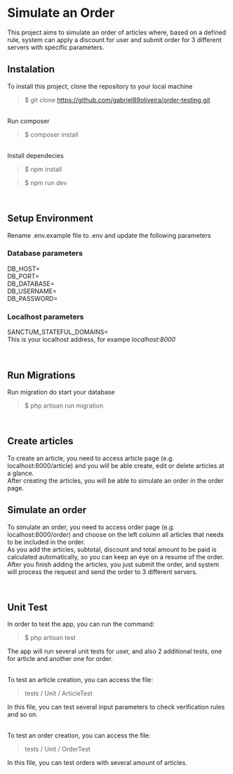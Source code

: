# Simulate an Order

This project aims to simulate an order of articles where, based on a defined rule, system can apply a discount for user and submit order for 3 different servers with specific parameters.

## Instalation

To install this project, clone the repository to your local machine

> $ git clone https://github.com/gabriel89oliveira/order-testing.git

<br>
Run composer

> $ composer install

<br>
Install dependecies

> $ npm install

> $ npm run dev

<br>

## Setup Environment
Rename .env.example file to .env and update the following parameters

### **Database parameters**<br>
DB_HOST=<br>
DB_PORT=<br>
DB_DATABASE=<br>
DB_USERNAME=<br>
DB_PASSWORD=<br>

### **Localhost parameters**<br>
SANCTUM_STATEFUL_DOMAINS=<br>
This is your localhost address, for exampe *localhost:8000*

<br>

## Run Migrations
Run migration do start your database

> $ php artisan run migration

<br>

## Create articles
To create an article, you need to access article page (e.g. localhost:8000/article) and you will be able create, edit or delete articles at a glance.<br>
After creating the articles, you will be able to simulate an order in the order page.

## Simulate an order
To simulate an order, you need to access order page (e.g. localhost:8000/order) and choose on the left column all articles that needs to be included in the order.<br>
As you add the articles, subtotal, discount and total amount to be paid is calculated automatically, so you can keep an eye on a resume of the order.<br>
After you finish adding the articles, you just submit the order, and system will process the request and send the order to 3 different servers.

<br>

## Unit Test
In order to test the app, you can run the command:

> $ php artisan test

The app will run several unit tests for user, and also 2 additional tests, one for article and another one for order.
<br><br>

To test an article creation, you can access the file:

> tests / Unit / ArticleTest

In this file, you can test several input parameters to check verification rules and so on.
<br><br>

To test an order creation, you can access the file:

> tests / Unit / OrderTest

In this file, you can test orders with several amount of articles.